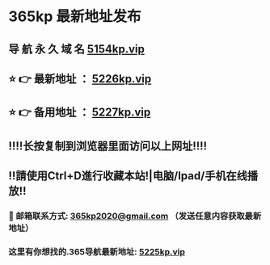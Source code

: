 # 365kp 最新地址发布 
## 导 航 永 久 域 名       [5154kp.vip](https://5154kp.vip/home.html?channel=42724)
## ⭐️ 👉 最新地址 ：       [5226kp.vip](https://5227kp.vip/home.html?channel=42724)
## ⭐️ 👉 备用地址 ：       [5227kp.vip](https://5226kp.vip/home.html?channel=42724)
## ‼️‼️长按复制到浏览器里面访问以上网址‼️‼️
## ‼️請使用Ctrl+D進行收藏本站!|电脑/Ipad/手机在线播放‼️
### 📧 邮箱联系方式: 365kp2020@gmail.com （发送任意内容获取最新地址）
### 这里有你想找的.365导航最新地址:        [5225kp.vip](https://5225kp.vip/home.html?channel=42724)
